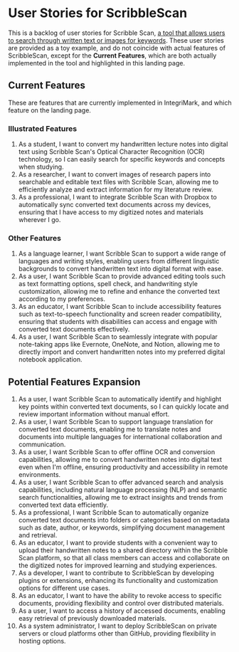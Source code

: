 # User Stories for ScribbleScan

This is a backlog of user stories for Scribble Scan, [a tool that allows users to search through written text or images for keywords](https://github.com/hugo-mock-landing-page). These user stories are provided as a toy example, and do not coincide with actual features of ScribbleScan, except for the **Current Features**, which are both actually implemented in the tool and highlighted in this landing page.

## Current Features
These are features that are currently implemented in IntegriMark, and which feature on the landing page.

### Illustrated Features

1. As a student, I want to convert my handwritten lecture notes into digital text using Scribble Scan's Optical Character Recognition (OCR) technology, so I can easily search for specific keywords and concepts when studying.
2. As a researcher, I want to convert images of research papers into searchable and editable text files with Scribble Scan, allowing me to efficiently analyze and extract information for my literature review.
3. As a professional, I want to integrate Scribble Scan with Dropbox to automatically sync converted text documents across my devices, ensuring that I have access to my digitized notes and materials wherever I go.

### Other Features

1. As a language learner, I want Scribble Scan to support a wide range of languages and writing styles, enabling users from different linguistic backgrounds to convert handwritten text into digital format with ease.
2. As a user, I want Scribble Scan to provide advanced editing tools such as text formatting options, spell check, and handwriting style customization, allowing me to refine and enhance the converted text according to my preferences.
3. As an educator, I want Scribble Scan to include accessibility features such as text-to-speech functionality and screen reader compatibility, ensuring that students with disabilities can access and engage with converted text documents effectively.
4. As a user, I want Scribble Scan to seamlessly integrate with popular note-taking apps like Evernote, OneNote, and Notion, allowing me to directly import and convert handwritten notes into my preferred digital notebook application.

## Potential Features Expansion

1. As a user, I want Scribble Scan to automatically identify and highlight key points within converted text documents, so I can quickly locate and review important information without manual effort.
2. As a user, I want Scribble Scan to support language translation for converted text documents, enabling me to translate notes and documents into multiple languages for international collaboration and communication.
3. As a user, I want Scribble Scan to offer offline OCR and conversion capabilities, allowing me to convert handwritten notes into digital text even when I'm offline, ensuring productivity and accessibility in remote environments.
4. As a user, I want Scribble Scan to offer advanced search and analysis capabilities, including natural language processing (NLP) and semantic search functionalities, allowing me to extract insights and trends from converted text data efficiently.
5. As a professional, I want Scribble Scan to automatically organize converted text documents into folders or categories based on metadata such as date, author, or keywords, simplifying document management and retrieval.
6. As an educator, I want to provide students with a convenient way to upload their handwritten notes to a shared directory within the Scribble Scan platform, so that all class members can access and collaborate on the digitized notes for improved learning and studying experiences.
7. As a developer, I want to contribute to ScribbleScan by developing plugins or extensions, enhancing its functionality and customization options for different use cases.
8. As an educator, I want to have the ability to revoke access to specific documents, providing flexibility and control over distributed materials.
9. As a user, I want to access a history of accessed documents, enabling easy retrieval of previously downloaded materials.
10. As a system administrator, I want to deploy ScribbleScan on private servers or cloud platforms other than GitHub, providing flexibility in hosting options.